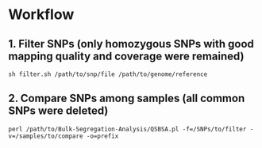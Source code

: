 # Workflow
## 1. Filter SNPs (only homozygous SNPs with good mapping quality and coverage were remained)
```
sh filter.sh /path/to/snp/file /path/to/genome/reference
```

## 2. Compare SNPs among samples (all common SNPs were deleted)
```
perl /path/to/Bulk-Segregation-Analysis/QSBSA.pl -f=/SNPs/to/filter -v=/samples/to/compare -o=prefix
```
